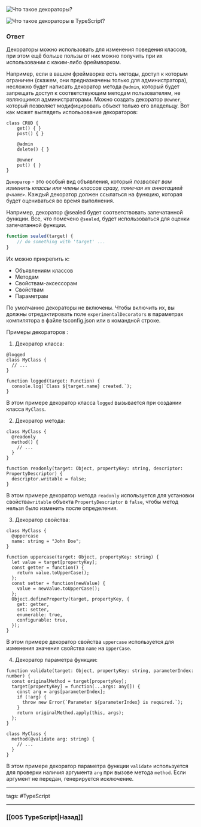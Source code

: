 ![Что такое декораторы?](https://youtu.be/TOn-1RrowKE?t=31)

![Что такое декораторы в TypeScript?](https://youtu.be/VYQl2GhbCUs?t=29)

### Ответ

Декораторы можно использовать для изменения поведения классов, при этом ещё больше пользы от них можно получить при их использовании с каким-либо фреймворком. 

Например, если в вашем фреймворке есть методы, доступ к которым ограничен (скажем, они предназначены только для администратора), несложно будет написать декоратор метода `@admin`, который будет запрещать доступ к соответствующим методам пользователям, не являющимся администраторами. Можно создать декоратор `@owner`, который позволяет модифицировать объект только его владельцу. Вот как может выглядеть использование декораторов:  
  
```tsx
class CRUD {
    get() { }
    post() { }

    @admin
    delete() { }

    @owner
    put() { }
}
```

`Декоратор` - это особый вид объявления, который *позволяет вам изменять классы или члены классов сразу, помечая их аннотацией `@<name>`*. Каждый декоратор должен ссылаться на функцию, которая будет оцениваться во время выполнения.

Например, декоратор @sealed будет соответствовать запечатанной функции. Все, что помечено `@sealed`, будет использоваться для оценки запечатанной функции.

```typescript
function sealed(target) {
	// do something with 'target' ...
}
```

Их можно прикрепить к:
- Объявлениям классов
- Методам
- Свойствам-аксессорам
- Свойствам
- Параметрам

По умолчанию декораторы не включены. Чтобы включить их, вы должны отредактировать поле `experimentalDecorators` в параметрах компилятора в файле tsconfig.json или в командной строке.

Примеры декораторов :

1.  Декоратор класса:

~~~tsx
@logged
class MyClass {
  // ...
}

function logged(target: Function) {
  console.log(`Class ${target.name} created.`);
}
~~~

В этом примере декоратор класса `logged` вызывается при создании класса `MyClass`.

2.  Декоратор метода:

```tsx
class MyClass {
  @readonly
  method() {
    // ...
  }
}

function readonly(target: Object, propertyKey: string, descriptor: PropertyDescriptor) {
  descriptor.writable = false;
}
```

В этом примере декоратор метода `readonly` используется для установки свойства`writable` объекта `PropertyDescriptor` в `false`, чтобы метод нельзя было изменить после определения.

3.  Декоратор свойства:

```tsx
class MyClass {
  @uppercase
  name: string = "John Doe";
}

function uppercase(target: Object, propertyKey: string) {
  let value = target[propertyKey];
  const getter = function() {
    return value.toUpperCase();
  };
  const setter = function(newValue) {
    value = newValue.toUpperCase();
  };
  Object.defineProperty(target, propertyKey, {
    get: getter,
    set: setter,
    enumerable: true,
    configurable: true,
  });
}
```

В этом примере декоратор свойства `uppercase` используется для изменения значения свойства `name` на `UpperCase`.

4.  Декоратор параметра функции:

```tsx
function validate(target: Object, propertyKey: string, parameterIndex: number) {
  const originalMethod = target[propertyKey];
  target[propertyKey] = function(...args: any[]) {
    const arg = args[parameterIndex];
    if (!arg) {
      throw new Error(`Parameter ${parameterIndex} is required.`);
    }
    return originalMethod.apply(this, args);
  };
}

class MyClass {
  method(@validate arg: string) {
    // ...
  }
}
```

В этом примере декоратор параметра функции `validate` используется для проверки наличия аргумента `arg` при вызове метода `method`. Если аргумент не передан, генерируется исключение.

___

tags: #TypeScript 

_____

### [[005 TypeScript|Назад]]